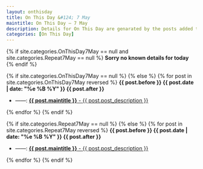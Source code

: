 ```yaml
---
layout: onthisday
title: On This Day &#124; 7 May
maintitle: On This Day — 7 May
description: Details for On This Day are genarated by the posts added to the website so the content is subject to changes/updates over time.
categories: [On This Day]
---
```


{% if site.categories.OnThisDay7May == null and site.categories.Repeat7May == null %}
<strong>Sorry no known details for today</strong>
{% endif %}

{% if site.categories.OnThisDay7May == null %}
{% else %}
{% for post in site.categories.OnThisDay7May reversed %}
<strong>{{ post.before }} {{ post.date | date: "%e %B %Y" }} {{ post.after }}</strong>
<ul>
<li> ——: <a href="{{ post.url }}"><strong>{{ post.maintitle }}</strong> - {{ post.post_description }}</a></li>
</ul>
{% endfor %}
{% endif %}

{% if site.categories.Repeat7May == null %}
{% else %}
{% for post in site.categories.Repeat7May reversed %}
<strong>{{ post.before }} {{ post.date | date: "%e %B %Y" }} {{ post.after }}</strong>
<ul>
<li> ——: <a href="{{ post.url }}"><strong>{{ post.maintitle }}</strong> - {{ post.post_description }}</a></li>
</ul>
{% endfor %}
{% endif %}

